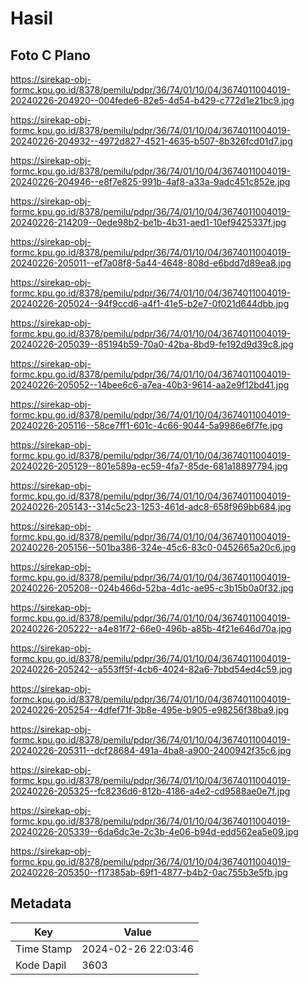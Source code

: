 # Hasil

## Foto C Plano

https://sirekap-obj-formc.kpu.go.id/8378/pemilu/pdpr/36/74/01/10/04/3674011004019-20240226-204920--004fede6-82e5-4d54-b429-c772d1e21bc9.jpg

https://sirekap-obj-formc.kpu.go.id/8378/pemilu/pdpr/36/74/01/10/04/3674011004019-20240226-204932--4972d827-4521-4635-b507-8b326fcd01d7.jpg

https://sirekap-obj-formc.kpu.go.id/8378/pemilu/pdpr/36/74/01/10/04/3674011004019-20240226-204946--e8f7e825-991b-4af8-a33a-9adc451c852e.jpg

https://sirekap-obj-formc.kpu.go.id/8378/pemilu/pdpr/36/74/01/10/04/3674011004019-20240226-214209--0ede98b2-be1b-4b31-aed1-10ef9425337f.jpg

https://sirekap-obj-formc.kpu.go.id/8378/pemilu/pdpr/36/74/01/10/04/3674011004019-20240226-205011--ef7a08f8-5a44-4648-808d-e6bdd7d89ea8.jpg

https://sirekap-obj-formc.kpu.go.id/8378/pemilu/pdpr/36/74/01/10/04/3674011004019-20240226-205024--94f9ccd6-a4f1-41e5-b2e7-0f021d644dbb.jpg

https://sirekap-obj-formc.kpu.go.id/8378/pemilu/pdpr/36/74/01/10/04/3674011004019-20240226-205039--85194b59-70a0-42ba-8bd9-fe192d9d39c8.jpg

https://sirekap-obj-formc.kpu.go.id/8378/pemilu/pdpr/36/74/01/10/04/3674011004019-20240226-205052--14bee6c6-a7ea-40b3-9614-aa2e9f12bd41.jpg

https://sirekap-obj-formc.kpu.go.id/8378/pemilu/pdpr/36/74/01/10/04/3674011004019-20240226-205116--58ce7ff1-601c-4c66-9044-5a9986e6f7fe.jpg

https://sirekap-obj-formc.kpu.go.id/8378/pemilu/pdpr/36/74/01/10/04/3674011004019-20240226-205129--801e589a-ec59-4fa7-85de-681a18897794.jpg

https://sirekap-obj-formc.kpu.go.id/8378/pemilu/pdpr/36/74/01/10/04/3674011004019-20240226-205143--314c5c23-1253-461d-adc8-658f969bb684.jpg

https://sirekap-obj-formc.kpu.go.id/8378/pemilu/pdpr/36/74/01/10/04/3674011004019-20240226-205156--501ba386-324e-45c6-83c0-0452665a20c6.jpg

https://sirekap-obj-formc.kpu.go.id/8378/pemilu/pdpr/36/74/01/10/04/3674011004019-20240226-205208--024b466d-52ba-4d1c-ae95-c3b15b0a0f32.jpg

https://sirekap-obj-formc.kpu.go.id/8378/pemilu/pdpr/36/74/01/10/04/3674011004019-20240226-205222--a4e81f72-66e0-496b-a85b-4f21e646d70a.jpg

https://sirekap-obj-formc.kpu.go.id/8378/pemilu/pdpr/36/74/01/10/04/3674011004019-20240226-205242--a553ff5f-4cb6-4024-82a6-7bbd54ed4c59.jpg

https://sirekap-obj-formc.kpu.go.id/8378/pemilu/pdpr/36/74/01/10/04/3674011004019-20240226-205254--4dfef71f-3b8e-495e-b905-e98256f38ba9.jpg

https://sirekap-obj-formc.kpu.go.id/8378/pemilu/pdpr/36/74/01/10/04/3674011004019-20240226-205311--dcf28684-491a-4ba8-a900-2400942f35c6.jpg

https://sirekap-obj-formc.kpu.go.id/8378/pemilu/pdpr/36/74/01/10/04/3674011004019-20240226-205325--fc8236d6-812b-4186-a4e2-cd9588ae0e7f.jpg

https://sirekap-obj-formc.kpu.go.id/8378/pemilu/pdpr/36/74/01/10/04/3674011004019-20240226-205339--6da6dc3e-2c3b-4e06-b94d-edd562ea5e09.jpg

https://sirekap-obj-formc.kpu.go.id/8378/pemilu/pdpr/36/74/01/10/04/3674011004019-20240226-205350--f17385ab-69f1-4877-b4b2-0ac755b3e5fb.jpg


## Metadata

| Key        | Value               |
| ---------- | ------------------- |
| Time Stamp | 2024-02-26 22:03:46 |
| Kode Dapil | 3603                |



